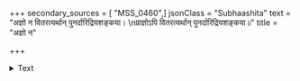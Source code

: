 +++
secondary_sources = [ "MSS_0460",]
jsonClass = "Subhaashita"
text = "अज्ञो न वितरत्यर्थान् पुनर्दारिद्रियशङ्कया।  \nप्राज्ञोऽपि वितरत्यर्थान् पुनर्दारिद्रियशङ्कया॥"
title = "अज्ञो न"

+++

<details><summary>Text</summary>

अज्ञो न वितरत्यर्थान् पुनर्दारिद्रियशङ्कया।  
प्राज्ञोऽपि वितरत्यर्थान् पुनर्दारिद्रियशङ्कया॥
</details>
